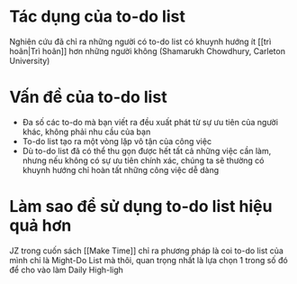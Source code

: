 # Tác dụng của to-do list 

Nghiên cứu đã chỉ ra những người có to-do list có khuynh hướng ít [[trì hoãn|Trì hoãn]] hơn những người không (Shamarukh Chowdhury, Carleton University)


# Vấn đề của to-do list
- Đa số các to-do mà bạn viết ra đều xuất phát từ sự ưu tiên của người khác, không phải nhu cầu của bạn
- To-do list tạo ra một vòng lặp vô tận của công việc
- Dù to-do list đã có thể thu gọn được hết tất cả những việc cần làm, nhưng nếu không có sự ưu tiên chính xác, chúng ta sẽ thường có khuynh hướng chỉ hoàn tất những công việc dễ dàng

# Làm sao để sử dụng to-do list hiệu quả hơn 
JZ trong cuốn sách [[Make Time]] chỉ ra phương pháp là coi to-do list của mình chỉ là Might-Do List mà thôi, quan trọng nhất là lựa chọn 1 trong số đó để cho vào làm Daily High-ligh